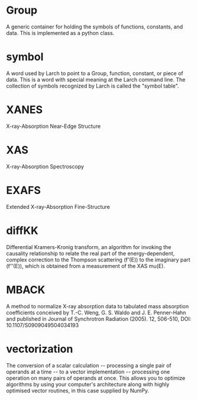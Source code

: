 # Group

A generic container for holding the symbols of functions, constants,
and data.  This is implemented as a python class.

# symbol

A word used by Larch to point to a Group, function, constant, or piece
of data.  This is a word with special meaning at the Larch command
line.  The collection of symbols recognized by Larch is called the
"symbol table".

# XANES

X-ray-Absorption Near-Edge Structure

# XAS

X-ray-Absorption Spectroscopy

# EXAFS

Extended X-ray-Absorption Fine-Structure

# diffKK

Differential Kramers-Kronig transform, an algorithm for invoking the
causality relationship to relate the real part of the
energy-dependent, complex correction to the Thompson scattering
(f'(E)) to the imaginary part (f''(E)), which is obtained from a
measurement of the XAS mu(E).

# MBACK

A method to normalize X-ray absorption data to tabulated mass
absorption coefficients conceived by T.-C. Weng, G. S. Waldo and
J. E. Penner-Hahn and published in Journal of Synchrotron Radiation
(2005). 12, 506-510, DOI: 10.1107/S0909049504034193

# vectorization

The conversion of a scalar calculation -- processing a single pair of
operands at a time -- to a vector implementation -- processing one
operation on many pairs of operands at once.  This allows you to
optimize algorithms by using your computer's architecture along with
highly optimised vector routines, in this case supplied by NumPy.
